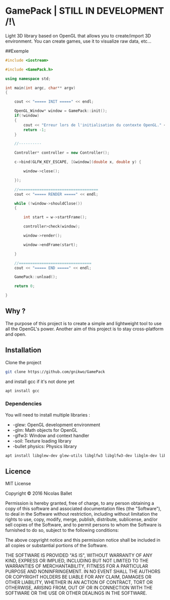 # GamePack | STILL IN DEVELOPMENT /!\

Light 3D library based on OpenGL that allows you to create/import 3D environment.
You can create games, use it to visualize raw data, etc...

##Exemple

```C++
#include <iostream>

#include <GamePack.h>

using namespace std;

int main(int argc, char** argv)
{

	cout << "===== INIT =====" << endl;

	OpenGL_Window* window = GamePack::init();
	if(!window)
	{
		cout << "Erreur lors de l'initialisation du contexte OpenGL." << endl;
		return -1;
	}

    //----------

	Controller* controller = new Controller();

	c->bind(GLFW_KEY_ESCAPE, [&window](double x, double y) {

		window->close();

    });

	//===================================
	cout << "===== RENDER =====" << endl;

	while (!window->shouldClose())
	{

		int start = w->startFrame();

		controller>check(window);

		window->render();

		window->endFrame(start);

	}

	//================================
	cout << "===== END =====" << endl;

	GamePack::unload();

    return 0;

}
```
## Why ?

The purpose of this project is to create a simple and lightweight tool to use all the OpenGL's power.
Another aim of this project is to stay cross-platform and open.

## Installation

Clone the project
```bash
git clone https://github.com/gnikwo/GamePack
```

and install gcc if it's not done yet
```bash
apt install gcc
```

### Dependencies 

You will need to install multiple libraries :

* -glew: OpenGL development environment
* -glm: Math objects for OpenGL
* -glfw3: Window and context handler
* -soil: Texture loading library
* -bullet physics: Physics library

```bash
apt install libglew-dev glew-utils libglfw3 libglfw3-dev libglm-dev libbullet-dev
```

## Licence

MIT License

Copyright © 2016 Nicolas Ballet

Permission is hereby granted, free of charge, to any person obtaining a copy of
this software and associated documentation files (the "Software"), to deal in
the Software without restriction, including without limitation the rights to
use, copy, modify, merge, publish, distribute, sublicense, and/or sell copies
of the Software, and to permit persons to whom the Software is furnished to do
so, subject to the following conditions:

The above copyright notice and this permission notice shall be included in all
copies or substantial portions of the Software.

THE SOFTWARE IS PROVIDED "AS IS", WITHOUT WARRANTY OF ANY KIND, EXPRESS OR
IMPLIED, INCLUDING BUT NOT LIMITED TO THE WARRANTIES OF MERCHANTABILITY,
FITNESS FOR A PARTICULAR PURPOSE AND NONINFRINGEMENT. IN NO EVENT SHALL THE
AUTHORS OR COPYRIGHT HOLDERS BE LIABLE FOR ANY CLAIM, DAMAGES OR OTHER
LIABILITY, WHETHER IN AN ACTION OF CONTRACT, TORT OR OTHERWISE, ARISING FROM,
OUT OF OR IN CONNECTION WITH THE SOFTWARE OR THE USE OR OTHER DEALINGS IN THE
SOFTWARE.
